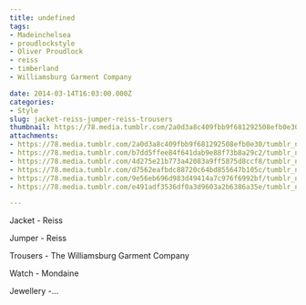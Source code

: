 ```yaml
---
title: undefined
tags:
- Madeinchelsea
- proudlockstyle
- Oliver Proudlock
- reiss
- timberland
- Williamsburg Garment Company

date: 2014-03-14T16:03:00.000Z
categories:
- Style
slug: jacket-reiss-jumper-reiss-trousers
thumbnail: https://78.media.tumblr.com/2a0d3a8c409fbb9f681292508efb0e30/tumblr_n2ds0vK2jY1rhrm24o1_1280.jpg
attachments:
- https://78.media.tumblr.com/2a0d3a8c409fbb9f681292508efb0e30/tumblr_n2ds0vK2jY1rhrm24o1_1280.jpg
- https://78.media.tumblr.com/b7dd5ffee84f641dab9e88f73b8a29c2/tumblr_n2ds0vK2jY1rhrm24o2_1280.jpg
- https://78.media.tumblr.com/4d275e21b773a42083a9ff5875d8ccf8/tumblr_n2ds0vK2jY1rhrm24o3_1280.jpg
- https://78.media.tumblr.com/d7562eafbdc88720c64bd855647b105c/tumblr_n2ds0vK2jY1rhrm24o4_1280.jpg
- https://78.media.tumblr.com/9e56eb696d983d49414a7c976f6992bf/tumblr_n2ds0vK2jY1rhrm24o5_1280.jpg
- https://78.media.tumblr.com/e491adf3536df0a3d9603a2b6386a35e/tumblr_n2ds0vK2jY1rhrm24o6_1280.jpg

---
```


Jacket - Reiss 

  Jumper - Reiss 

  Trousers - The Williamsburg Garment Company 

  Watch - Mondaine 

  Jewellery -...
